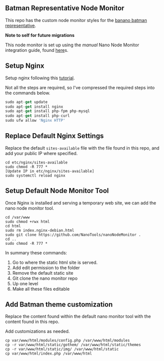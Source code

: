 ## Batman Representative Node Monitor

This repo has the custom node monitor styles for the [banano batman representative](http://108.39.249.5/).

**Note to self for future migrations**

This node monitor is set up using the *manual* Nano Node Monitor integration guide, found [here](
https://github.com/NanoTools/nanoNodeMonitor)s.

## Setup Nginx

Setup nginx following this [tutorial](
https://www.digitalocean.com/community/tutorials/how-to-install-linux-nginx-mysql-php-lemp-stack-in-ubuntu-16-04).  

Not all the steps are required, so I've compressed the required steps into the commands below.

```ts
sudo apt-get update
sudo apt-get install nginx
sudo apt-get install php-fpm php-mysql
sudo apt-get install php-curl
sudo ufw allow 'Nginx HTTP'
```

## Replace Default Nginx Settings

Replace the default `sites-available` file with the file found in this repo, and add your public IP where specified. 

```
cd etc/nginx/sites-available
sudo chmod -R 777 *
[Update IP in etc/nginx/sites-available]
sudo systemctl reload nginx
```

## Setup Default Node Monitor Tool

Once Nginx is installed and serving a temporary web site, we can add the nano node monitor tool.

```
cd /var/www  
sudo chmod +rwx html
cd html
sudo rm index.nginx-debian.html 
sudo git clone https://github.com/NanoTools/nanoNodeMonitor .
cd .. 
sudo chmod -R 777 *
```

In summary these commands:

1. Go to where the static html site is served.
2. Add edit permission to the folder
3. Remove the default static site
4. Git clone the nano monitor repo
5. Up one level
6. Make all these files editable


## Add Batman theme customization

Replace the content found within the default nano monitor tool with the content found in this repo.

Add customizations as needed. 

```
cp var/www/html/modules/config.php /var/www/html/modules
cp -r var/www/html/static/gothem/ /var/www/html/static/themes
cp -r var/www/html/static/img/ /var/www/html/static
cp var/www/html/index.php /var/www/html
```

